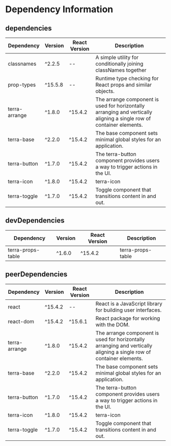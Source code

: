 # Dependency Information

## dependencies
| Dependency | Version | React Version | Description |
|-|-|-|-|
| classnames | ^2.2.5 | -- | A simple utility for conditionally joining classNames together |
| prop-types | ^15.5.8 | -- | Runtime type checking for React props and similar objects. |
| terra-arrange | ^1.8.0 | ^15.4.2 | The arrange component is used for horizontally arranging and vertically aligning a single row of container elements. |
| terra-base | ^2.2.0 | ^15.4.2 | The base component sets minimal global styles for an application. |
| terra-button | ^1.7.0 | ^15.4.2 | The terra-button component provides users a way to trigger actions in the UI. |
| terra-icon | ^1.8.0 | ^15.4.2 | terra-icon |
| terra-toggle | ^1.7.0 | ^15.4.2 | Toggle component that transitions content in and out. |

## devDependencies
| Dependency | Version | React Version | Description |
|-|-|-|-|
| terra-props-table | ^1.6.0 | ^15.4.2 | terra-props-table |

## peerDependencies
| Dependency | Version | React Version | Description |
|-|-|-|-|
| react | ^15.4.2 | -- | React is a JavaScript library for building user interfaces. |
| react-dom | ^15.4.2 | ^15.6.1 | React package for working with the DOM. |
| terra-arrange | ^1.8.0 | ^15.4.2 | The arrange component is used for horizontally arranging and vertically aligning a single row of container elements. |
| terra-base | ^2.2.0 | ^15.4.2 | The base component sets minimal global styles for an application. |
| terra-button | ^1.7.0 | ^15.4.2 | The terra-button component provides users a way to trigger actions in the UI. |
| terra-icon | ^1.8.0 | ^15.4.2 | terra-icon |
| terra-toggle | ^1.7.0 | ^15.4.2 | Toggle component that transitions content in and out. |
